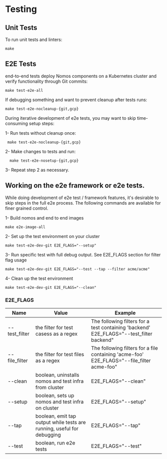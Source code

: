 # Testing

## Unit Tests

To run unit tests and linters:

```console
make
```

## E2E Tests

end-to-end tests deploy Nomos components on a Kubernetes cluster and verify
functionality through Git commits:

```console
make test-e2e-all
```

If debugging something and want to prevent cleanup after tests runs:

```console
make test-e2e-nocleanup-{git,gcp}
```

During iterative development of e2e tests, you may want to skip time-consuming
setup steps:

1- Run tests without cleanup once:

```console
 make test-e2e-nocleanup-{git,gcp}
```

2- Make changes to tests and run:

```console
  make test-e2e-nosetup-{git,gcp}
```

3- Repeat step 2 as necessary.

## Working on the e2e framework or e2e tests.

While doing development of e2e test / framework features, it's desirable to skip
steps in the full e2e process. The following commands are available for finer
grained control.

1- Build nomos and end to end images

```console
make e2e-image-all
```

2- Set up the test environment on your cluster

```console
make test-e2e-dev-git E2E_FLAGS="--setup"
```

3- Run specific test with full debug output. See E2E_FLAGS section for filter
flag usage

```console
make test-e2e-dev-git E2E_FLAGS="--test --tap --filter acme/acme"
```

4- Clean up the test environment

```console
make test-e2e-dev-git E2E_FLAGS="--clean"
```

### E2E_FLAGS

Name          | Value                                                                  | Example
------------- | ---------------------------------------------------------------------- | -------
--test_filter | the filter for test casess as a regex                                  | The following filters for a test containing 'backend' E2E_FLAGS="--test_filter backend"
--file_filter | the filter for test files as a regex                                   | The following filters for a file containing 'acme-foo' E2E_FLAGS="--file_filter acme-foo"
--clean       | boolean, uninstalls nomos and test infra from cluster                  | E2E_FLAGS="--clean"
--setup       | boolean, sets up nomos and test infra on cluster                       | E2E_FLAGS="--setup"
--tap         | boolean, emit tap output while tests are running, useful for debugging | E2E_FLAGS="--tap"
--test        | boolean, run e2e tests                                                 | E2E_FLAGS="--test"

